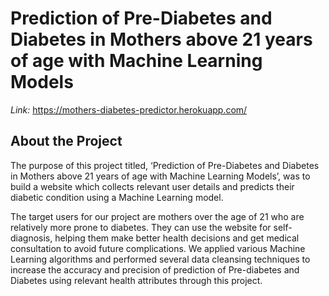 # Prediction of Pre-Diabetes and Diabetes in Mothers above 21 years of age with Machine Learning Models

*Link:* https://mothers-diabetes-predictor.herokuapp.com/

## About the Project

The purpose of this project titled, ‘Prediction of Pre-Diabetes and Diabetes in Mothers above 21 years of age with Machine Learning Models’, was to build a website which collects relevant user details and predicts their diabetic condition using a Machine Learning model. 

The target users for our project are mothers over the age of 21 who are relatively more prone to diabetes. They can use the website for self-diagnosis, helping them make better health decisions and get medical consultation to avoid future complications. We applied various Machine Learning algorithms and performed several data cleansing techniques to increase the accuracy and precision of prediction of Pre-diabetes and Diabetes using relevant health attributes through this project.
